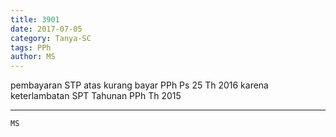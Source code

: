 ```yaml
---
title: 3901
date: 2017-07-05
category: Tanya-SC
tags: PPh
author: MS
---
```


pembayaran STP atas kurang bayar PPh Ps 25 Th 2016 karena keterlambatan SPT Tahunan PPh Th 2015

---



`MS`
